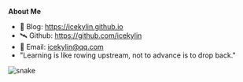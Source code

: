 **About Me** <!--<img src="@attachment/img/Kyubey.gif" style="width:50px"> -->
- 📖 Blog: <https://icekylin.github.io>
- 🛰️ Github: <https://github.com/icekylin>
- 📧 Email: icekylin@qq.com
- "Learning is like rowing upstream, not to advance is to drop back."

<!--
| <a href="https://github.com/icekylin"><img align="center" src="https://github-readme-stats.vercel.app/api?username=icekylin&show_icons=true&theme=buefy&hide_border=true&hide=contribs,prs" alt="icekylin's GitHub stats" /></a> | <a href="https://github.com/icekylin"><img align="center" src="https://github-readme-stats.vercel.app/api/top-langs/?username=icekylin&layout=compact&hide_border=true&theme=buefy&hide=javascript,html,css,stylus,less" /></a> |
| ------------- | ------------- |

**Projects**
- <https://github.com/icekylin/Do1ng> 个人维护的结构化安全知识框架
- -->

![snake](https://raw.githubusercontent.com/kyl1n0/kyl1n0/output/github-contribution-grid-snake.svg)